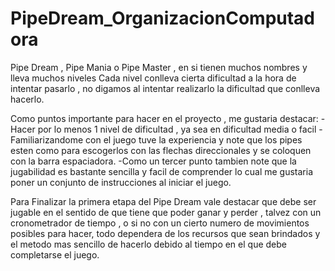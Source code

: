 # PipeDream_OrganizacionComputadora

Pipe Dream , Pipe Mania  o Pipe Master , en si tienen muchos nombres y lleva muchos niveles
Cada nivel conlleva cierta dificultad a la hora de intentar pasarlo , no digamos al intentar realizarlo la dificultad que
conlleva hacerlo.

Como puntos importante para hacer en el proyecto , me gustaria destacar:
    -Hacer por lo menos 1 nivel de dificultad , ya sea en dificultad media o facil
    -Familiarizandome con el juego tuve la experiencia  y note que los pipes esten como para escogerlos con las flechas
     direccionales y se coloquen con la barra espaciadora.
    -Como un tercer punto tambien note que la jugabilidad es bastante sencilla y facil de comprender lo cual me gustaria
     poner un conjunto de instrucciones al iniciar el juego.

Para Finalizar la primera etapa del Pipe Dream vale destacar que debe ser jugable en el sentido de que tiene que poder ganar y perder , talvez con un cronometrador de tiempo , o  si no con un cierto numero de movimientos posibles para hacer, todo dependera de los recursos que sean brindados y el metodo mas sencillo de hacerlo debido al tiempo en el que debe completarse el juego.
